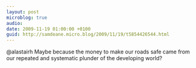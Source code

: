 ```yaml
---
layout: post
microblog: true
audio: 
date: 2009-11-19 01:00:00 +0100
guid: http://samdeane.micro.blog/2009/11/19/t5854426544.html
---
```

@alastairh Maybe because the money to make our roads safe came from our repeated and systematic plunder of the developing world?
